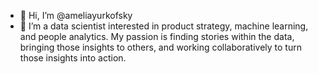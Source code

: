 - 👋 Hi, I’m @ameliayurkofsky
- 👀 I’m a data scientist interested in product strategy, machine learning, and people analytics. My passion is finding stories within the data, bringing those insights to others, and working collaboratively to turn those insights into action.

<!---
ameliayurkofsky/ameliayurkofsky is a ✨ special ✨ repository because its `README.md` (this file) appears on your GitHub profile.
You can click the Preview link to take a look at your changes.
--->
